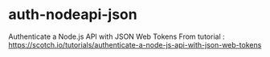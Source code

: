 # auth-nodeapi-json
Authenticate a Node.js API with JSON Web Tokens
From tutorial : https://scotch.io/tutorials/authenticate-a-node-js-api-with-json-web-tokens
